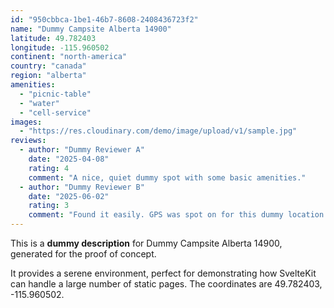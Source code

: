 ```yaml
---
id: "950cbbca-1be1-46b7-8608-2408436723f2"
name: "Dummy Campsite Alberta 14900"
latitude: 49.782403
longitude: -115.960502
continent: "north-america"
country: "canada"
region: "alberta"
amenities:
  - "picnic-table"
  - "water"
  - "cell-service"
images:
  - "https://res.cloudinary.com/demo/image/upload/v1/sample.jpg"
reviews:
  - author: "Dummy Reviewer A"
    date: "2025-04-08"
    rating: 4
    comment: "A nice, quiet dummy spot with some basic amenities."
  - author: "Dummy Reviewer B"
    date: "2025-06-02"
    rating: 3
    comment: "Found it easily. GPS was spot on for this dummy location."
---
```


This is a **dummy description** for Dummy Campsite Alberta 14900, generated for the proof of concept.

It provides a serene environment, perfect for demonstrating how SvelteKit can handle a large number of static pages. The coordinates are 49.782403, -115.960502.
